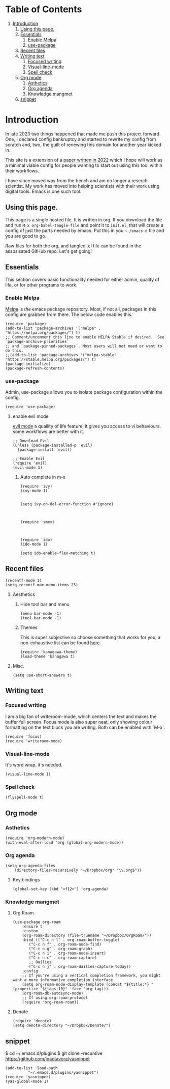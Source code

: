 
# Table of Contents

1.  [Introduction](#org63a22bd)
    1.  [Using this page.](#org81e7938)
    2.  [Essentials](#orgdf8b95b)
        1.  [Enable Melpa](#orga5cc50c)
        2.  [use-package](#org18f811b)
    3.  [Recent files](#org87fb53f)
    4.  [Writing text](#org8168207)
        1.  [Focused writing](#orgd51c246)
        2.  [Visual-line-mode](#org62dd309)
        3.  [Spell check](#orge410603)
    5.  [Org mode](#orgd42aa40)
        1.  [Asthetics](#orgd8074c7)
        2.  [Org agenda](#org96c86e7)
        3.  [Knowledge mangmet](#orge5be3f9)
    6.  [snippet](#org8a99389)


<a id="org63a22bd"></a>

# Introduction

In late 2023 two things happened that made me push this project forward. One, I declared config bankruptcy and started to rewrite my config from scratch and, two, the guilt of renewing this domain for another year kicked in.

This site is a extension of a [paper written in 2022](https://www.ingentaconnect.com/content/matthey/jmtr/2022/00000066/00000002/art00002;jsessionid=85415haetimmp.x-ic-live-03) which I hope will work as a minimal viable config for people wanting to start out using this tool within their workflows.

I have since moved way from the bench and am no longer a reserch scientist. My work has moved into helping scientists with their work using digital tools. Emacs is one such tool.


<a id="org81e7938"></a>

## Using this page.

This page is a single hosted file. It is written in org. If you download the file and run `M-x org-babel-tangle-file` and point it to  `init.el`, that will create a config of just the parts needed by emacs. Put this in you  `~./emacs.d` file and you are good to go.

Raw files for both the org, and tangled .el file can be found in the assosisated GitHub repo. Let's get going!


<a id="orgdf8b95b"></a>

## Essentials

This section covers basic functionality needed for either admin, quality of life, or for other programs to work.


<a id="orga5cc50c"></a>

### Enable Melpa

[Melpa](https://melpa.org/#/) is *the* emacs package repository. Most, if not all, packages in this config are grabbed from there. The below code enables this.

    (require 'package)
    (add-to-list 'package-archives '("melpa" . "https://melpa.org/packages/") t)
    ;; Comment/uncomment this line to enable MELPA Stable if desired.  See `package-archive-priorities`
    ;; and `package-pinned-packages`. Most users will not need or want to do this.
    ;;(add-to-list 'package-archives '("melpa-stable" . "https://stable.melpa.org/packages/") t)
    (package-initialize)
    (package-refresh-contents)


<a id="org18f811b"></a>

### use-package

Admin, use-package allows you to isolate package configuration within the config. 

    (require 'use-package)

1.  enable evil mode

    [evil mode](https://github.com/emacs-evil/evil) a quaility of life feature, it gives you access to vi behaviours. some workflows are better with it.
    
        ;; Download Evil
        (unless (package-installed-p 'evil)
          (package-install 'evil))
        
        ;; Enable Evil
        (require 'evil)
        (evil-mode 1)
    
    1.  Auto complete in m-x
    
            
            
            (require 'ivy)
            (ivy-mode 1)
            
            
            (setq ivy-on-del-error-function #'ignore)
            
            
            
            (require 'smex)
            
            
            
            (require 'ido)
            (ido-mode 1)
            
            (setq ido-enable-flex-matching t)


<a id="org87fb53f"></a>

## Recent files

    (recentf-mode 1)
    (setq recentf-max-menu-items 25)

1.  Aesthetics

    1.  Hide tool bar and menu
    
            (menu-bar-mode -1)
            (tool-bar-mode -1)
    
    2.  Themes
    
        This is super subjective so choose something that works for you, a non-exhaustive list can be found [here](https://emacsthemes.com/).
        
            (require 'kanagawa-theme)
            (load-theme 'kanagawa t)

2.  Misc.

        (setq use-short-answers t)


<a id="org8168207"></a>

## Writing text


<a id="orgd51c246"></a>

### Focused writing

I am a big fan of writeroom-mode, which centers the text and makes the buffer full screen. Focus mode is also super neat, only showing colour formatting on the text block you are writing. Both can be enabled with \`M-x\`.

    (require 'focus)
    (require 'writeroom-mode)


<a id="org62dd309"></a>

### Visual-line-mode

It's word wrap, it's needed.

    (visual-line-mode 1)


<a id="orge410603"></a>

### Spell check

    (flyspell-mode t)


<a id="orgd42aa40"></a>

## Org mode


<a id="orgd8074c7"></a>

### Asthetics

    (require 'org-modern-mode)
    (with-eval-after-load 'org (global-org-modern-mode))


<a id="org96c86e7"></a>

### Org agenda

    (setq org-agenda-files
        (directory-files-recursively "~/Dropbox/org" "\\.org$"))

1.  Key bindings

        (global-set-key (kbd "<f12>") 'org-agenda)


<a id="orge5be3f9"></a>

### Knowledge mangmet

1.  Org Roam

        (use-package org-roam
            :ensure t
            :custom
            (org-roam-directory (file-truename "~/Dropbox/OrgRoam/"))
            :bind (("C-c n l" . org-roam-buffer-toggle)
        	   ("C-c n f" . org-roam-node-find)
        	   ("C-c n g" . org-roam-graph)
        	   ("C-c n i" . org-roam-node-insert)
        	   ("C-c n c" . org-roam-capture)
        	   ;; Dailies
        	   ("C-c n j" . org-roam-dailies-capture-today))
            :config
            ;; If you're using a vertical completion framework, you might want a more informative completion interface
            (setq org-roam-node-display-template (concat "${title:*} " (propertize "${tags:10}" 'face 'org-tag)))
            (org-roam-db-autosync-mode)
            ;; If using org-roam-protocol
            (require 'org-roam-roam))

2.  Denote

        (require 'denote)
        (setq denote-directory "~/Dropbox/Denote/")


<a id="org8a99389"></a>

## snippet

$ cd ~/.emacs.d/plugins
$ git clone &#x2013;recursive <https://github.com/joaotavora/yasnippet>

    (add-to-list 'load-path
    	      "~/.emacs.d/plugins/yasnippet")
    (require 'yasnippet)
    (yas-global-mode 1)

